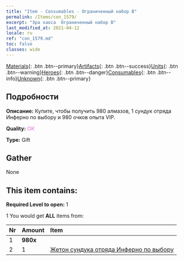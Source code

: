 ```yaml
---
title: "Item - Consumables - Ограниченный набор B"
permalink: /Items/con_1579/
excerpt: "Эра хаоса  Ограниченный набор B"
last_modified_at: 2021-04-12
locale: ru
ref: "con_1579.md"
toc: false
classes: wide
---
```

 [Materials](/ru/Items/){: .btn .btn--primary}[Artifacts](/ru/Items/Artifacts/){: .btn .btn--success}[Units](/ru/Items/Units/){: .btn .btn--warning}[Heroes](/ru/Items/Heroes/){: .btn .btn--danger}[Consumables](/ru/Items/Consumables/){: .btn .btn--info}[Unknown](/ru/Items/Unknown/){: .btn .btn--primary}

## Подробности
 **Описание:** Купите, чтобы получить 980 алмазов, 1 сундук отряда Инферно по выбору и 980 очков опыта VIP.

 **Quality:** <span style="color: #DA70D6">OK</span>

 **Type:** Gift

## Gather

  None

## This item contains:

 **Required Level to open:** 1

 1 You would get **ALL** items  from:

  | Nr | Amount |     Item    |
  |:---|:-------|:------------|
  | 1 |  **980x** | <i class="fas fa-gem"/> |  | 
  | 2 | 1 | [Жетон сундука отряда Инферно по выбору](/ru/Items/con_1583/) | 
